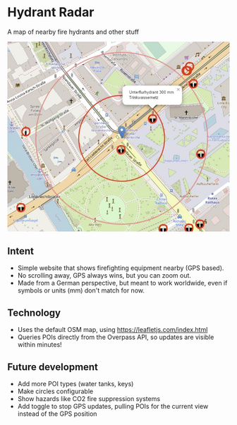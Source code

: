 # Hydrant Radar

A map of nearby fire hydrants and other stuff

![](doc/images/screenshot.jpg)

## Intent

* Simple website that shows firefighting equipment nearby (GPS based).
* No scrolling away, GPS always wins, but you can zoom out.
* Made from a German perspective, but meant to work worldwide, even if symbols or units (mm) don't match for now.

## Technology

* Uses the default OSM map, using https://leafletjs.com/index.html
* Queries POIs directly from the Overpass API, so updates are visible within minutes!

## Future development

* Add more POI types (water tanks, keys)
* Make circles configurable
* Show hazards like CO2 fire suppression systems
* Add toggle to stop GPS updates, pulling POIs for the current view instead of the GPS position
